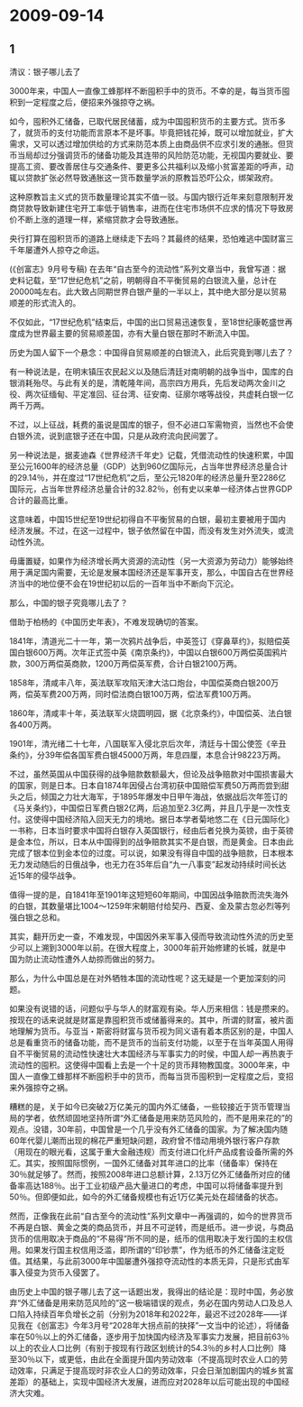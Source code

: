 # 2009-09-14

## 1

清议：银子哪儿去了

3000年来，中国人一直像工蜂那样不断囤积手中的货币。不幸的是，每当货币囤积到一定程度之后，便招来外强掠夺之祸。

如今，囤积外汇储备，已取代居民储蓄，成为中国囤积货币的主要方式。货币多了，就货币的支付功能而言原本不是坏事。毕竟把钱花掉，既可以增加就业，扩大需求，又可以透过增加供给的方式来防范本质上由商品供不应求引发的通胀。但货币当局却过分强调货币的储备功能及其连带的风险防范功能，无视国内要就业、要提高工资、要改善居住与交通条件、要更多公共福利以及缩小贫富差距的呼声，动辄以贷款扩张必然导致通胀这一货币数量学派的原教旨恐吓公众，绑架政府。

这种原教旨主义式的货币数量理论其实不值一驳。与国内银行近年来刻意限制开发商贷款导致新建住宅开工率低于销售率，进而在住宅市场供不应求的情况下导致房价不断上涨的道理一样，紧缩贷款才会导致通胀。

央行打算在囤积货币的道路上继续走下去吗？其最终的结果，恐怕难逃中国财富三千年屡遭外人掠夺之命运。

(《创富志》9月号专稿) 在去年“自古至今的流动性”系列文章当中，我曾写道：据史料记载，至“17世纪危机”之前，明朝得自不平衡贸易的白银流入量，总计在20000吨左右。此大致占同期世界白银产量的一半以上，其中绝大部分是以贸易顺差的形式流入的。

不仅如此，“17世纪危机”结束后，中国的出口贸易迅速恢复，至18世纪康乾盛世再度成为世界最主要的贸易顺差国，亦有大量白银在那时不断流入中国。

历史为国人留下一个悬念：中国得自贸易顺差的白银流入，此后究竟到哪儿去了？

有一种说法是，在明末镇压农民起义以及随后清廷对南明朝的战争当中，国库的白银消耗殆尽。与此有关的是，清乾隆年间，高宗四方用兵，先后发动两次金川之役、两次征缅甸、平定准回、征台湾、征安南、征廓尔喀等战役，共虚耗白银一亿两千万两。

不过，以上征战，耗费的虽说是国库的银子，但不必进口军需物资，当然也不会使白银外流，说到底银子还在中国，只是从政府流向民间罢了。

另一种说法是，据麦迪森《世界经济千年史》记载，凭借流动性的快速积累，中国至公元1600年的经济总量（GDP）达到960亿国际元，占当年世界经济总量合计的29.14％，并在度过“17世纪危机”之后，至公元1820年的经济总量升至2286亿国际元，占当年世界经济总量合计的32.82％，创有史以来单一经济体占世界GDP合计的最高比重。

这意味着，中国15世纪至19世纪初得自不平衡贸易的白银，最初主要被用于国内经济发展。不过，在这一过程中，银子依然留在中国，而没有发生对外流失，或流动性外流。

毋庸置疑，如果作为经济增长两大资源的流动性（另一大资源为劳动力）能够始终用于满足国内需要，无论是发展本国经济还是军事开支，那么，中国自古在世界经济当中的地位便不会在19世纪初以后的一百年当中不断向下沉沦。

那么，中国的银子究竟哪儿去了？

借助于柏杨的《中国历史年表》，不难发现确切的答案。

1841年，清道光二十一年，第一次鸦片战争后，中英签订《穿鼻草约》，拟赔偿英国白银600万两。次年正式签中英《南京条约》，中国以白银600万两偿英国鸦片款，300万两偿英商款，1200万两偿英军费，合计白银2100万两。

1858年，清咸丰八年，英法联军攻陷天津大沽口炮台，中国偿英商白银200万两，偿英军费200万两，同时偿法商白银100万两，偿法军费100万两。

1860年，清咸丰十年，英法联军火烧圆明园，据《北京条约》，中国偿英、法白银各400万两。

1901年，清光绪二十七年，八国联军入侵北京后次年，清廷与十国公使签《辛丑条约》，分39年偿各国军费白银45000万两，年息四厘，本息合计98223万两。

不过，虽然英国从中国获得的战争赔款数额最大，但论及战争赔款对中国损害最大的国家，则是日本。日本自1874年因侵占台湾初获中国赔偿军费50万两而尝到甜头之后，倾国之力壮大海军，于1895年爆发中日甲午海战，依据战后次年签订的《马关条约》，中国偿日军费白银2亿两，后追加至2.3亿两，并且几乎是一次性支付。这使得中国经济陷入回天无力的境地。据日本学者菊地悠二在《日元国际化》一书称，日本当时要求中国将白银存入英国银行，经由后者兑换为英镑，由于英镑是金本位，所以，日本从中国得到的战争赔款其实不是白银，而是黄金。日本由此完成了银本位到金本位的过度。可以说，如果没有得自中国的战争赔款，日本根本无力发动随后的日俄战争，也无力在35年后自“九一八事变”起发动持续时间长达近15年的侵华战争。

值得一提的是，自1841年至1901年这短短60年期间，中国因战争赔款而流失海外的白银，其数量堪比1004～1259年宋朝赔付给契丹、西夏、金及蒙古忽必烈等列强白银之总和。

其实，翻开历史一查，不难发现，中国因外来军事入侵而导致流动性外流的历史至少可以上溯到3000年以前。在很大程度上，3000年前开始修建的长城，就是中国为防止流动性遭外人劫掠而做出的努力。

那么，为什么中国总是在对外牺牲本国的流动性呢？这无疑是一个更加深刻的问题。

如果没有说错的话，问题似乎与华人的财富观有染。华人历来相信：钱是攒来的。按现在的话来说就是财富是靠囤积货币或储蓄得来的。其中，所谓的财富，被片面地理解为货币。与亚当・斯密将财富与货币视为同义语有着本质区别的是，中国人总是看重货币的储备功能，而不是货币的当前支付功能，以至于在当年英国人用得自不平衡贸易的流动性快速壮大本国经济与军事实力的时侯，中国人却一再热衷于流动性的囤积。这使得中国看上去是一个十足的货币拜物教国度。3000年来，中国人一直像工蜂那样不断囤积手中的货币，而每当货币囤积到一定程度之后，变招来外强掠夺之祸。

糟糕的是，关于如今已突破2万亿美元的国内外汇储备，一些较接近于货币管理当局的学者，依然顽固地坚持所谓“外汇储备是用来防范风险的，而不是用来花的”的观点。没错，30年前，中国曾是一个几乎没有外汇储备的国家。为了解决国内随60年代婴儿潮而出现的棉花严重短缺问题，政府曾不惜动用境外银行客户存款（用现在的眼光看，这属于重大金融违规）而支付进口化纤产品成套设备所需的外汇。其实，按照国际惯例，一国外汇储备对其年进口的比率（储备率）保持在30％就足够了。然而，按照2008年进口总额计算，2.13万亿外汇储备所对应的储备率高达188％。出于工业初级产品大量进口的考虑，中国可以将储备率提升到50％。但即便如此，如今的外汇储备规模也有近1万亿美元处在超储备的状态。

然而，正像我在此前“自古至今的流动性”系列文章中一再强调的，如今的世界货币不再是白银、黄金之类的商品货币，并且不可逆转，而是纸币。进一步说，与商品货币的信用取决于商品的“不易得”所不同的是，纸币的信用取决于发行国的主权信用。如果发行国主权信用泛滥，即所谓的“印钞票”，作为纸币的外汇储备注定贬值。其结果，与此前3000年中国屡遭外强掠夺流动性的本质无异，只是形式由军事入侵变为货币入侵罢了。

由历史上中国的银子哪儿去了这一话题出发，我得出的结论是：现时中国，务必放弃“外汇储备是用来防范风险的”这一极端错误的观点，务必在国内劳动人口及总人口陷入持续百年负增长之前（分别为2018年和2022年，最迟不过2028年――详见我在《创富志》今年3月号“2028年大拐点前的抉择”一文当中的论述），将储备率在50％以上的外汇储备，逐步用于加快国内经济及军事实力发展，把目前63％以上的农业人口比例（有别于按现有行政区划统计的54.3％的乡村人口比例）降至30％以下，或更低，由此在全面提升国内劳动效率（不提高现时农业人口的劳动效率，只满足于提高现时非农业人口的劳动效率，只会日渐加剧国内的城乡贫富差距）的基础上，实现中国经济大发展，进而应对2028年以后可能出现的中国经济大灾难。




